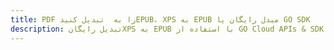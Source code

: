 ---title: PDF را به  تبدیل کنیدEPUB، XPS به EPUB مبدل رایگان یا GO SDKdescription: تبدیل رایگانXPS به EPUB با استفاده از GO Cloud APIs & SDK همچنین اسناد PDF را در Cloud ایجاد، ویرایش و رندر کنید.---